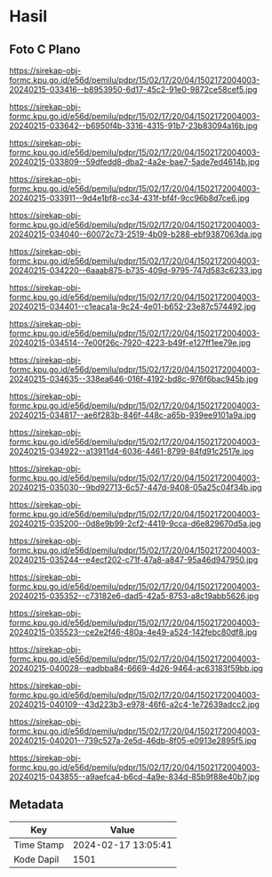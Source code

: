 # Hasil

## Foto C Plano

https://sirekap-obj-formc.kpu.go.id/e56d/pemilu/pdpr/15/02/17/20/04/1502172004003-20240215-033416--b8953950-6d17-45c2-91e0-9872ce58cef5.jpg

https://sirekap-obj-formc.kpu.go.id/e56d/pemilu/pdpr/15/02/17/20/04/1502172004003-20240215-033642--b6950f4b-3316-4315-91b7-23b83094a16b.jpg

https://sirekap-obj-formc.kpu.go.id/e56d/pemilu/pdpr/15/02/17/20/04/1502172004003-20240215-033809--59dfedd8-dba2-4a2e-bae7-5ade7ed4614b.jpg

https://sirekap-obj-formc.kpu.go.id/e56d/pemilu/pdpr/15/02/17/20/04/1502172004003-20240215-033911--9d4e1bf8-cc34-431f-bf4f-9cc96b8d7ce6.jpg

https://sirekap-obj-formc.kpu.go.id/e56d/pemilu/pdpr/15/02/17/20/04/1502172004003-20240215-034040--60072c73-2519-4b09-b288-ebf9387063da.jpg

https://sirekap-obj-formc.kpu.go.id/e56d/pemilu/pdpr/15/02/17/20/04/1502172004003-20240215-034220--6aaab875-b735-409d-9795-747d583c6233.jpg

https://sirekap-obj-formc.kpu.go.id/e56d/pemilu/pdpr/15/02/17/20/04/1502172004003-20240215-034401--c1eaca1a-9c24-4e01-b652-23e87c574492.jpg

https://sirekap-obj-formc.kpu.go.id/e56d/pemilu/pdpr/15/02/17/20/04/1502172004003-20240215-034514--7e00f26c-7920-4223-b49f-e127ff1ee79e.jpg

https://sirekap-obj-formc.kpu.go.id/e56d/pemilu/pdpr/15/02/17/20/04/1502172004003-20240215-034635--338ea646-016f-4192-bd8c-976f6bac945b.jpg

https://sirekap-obj-formc.kpu.go.id/e56d/pemilu/pdpr/15/02/17/20/04/1502172004003-20240215-034817--ae6f283b-846f-448c-a65b-939ee9101a9a.jpg

https://sirekap-obj-formc.kpu.go.id/e56d/pemilu/pdpr/15/02/17/20/04/1502172004003-20240215-034922--a13911d4-6036-4461-8799-84fd91c2517e.jpg

https://sirekap-obj-formc.kpu.go.id/e56d/pemilu/pdpr/15/02/17/20/04/1502172004003-20240215-035030--9bd92713-6c57-447d-9408-05a25c04f34b.jpg

https://sirekap-obj-formc.kpu.go.id/e56d/pemilu/pdpr/15/02/17/20/04/1502172004003-20240215-035200--0d8e9b99-2cf2-4419-9cca-d6e829670d5a.jpg

https://sirekap-obj-formc.kpu.go.id/e56d/pemilu/pdpr/15/02/17/20/04/1502172004003-20240215-035244--e4ecf202-c71f-47a8-a847-95a46d947950.jpg

https://sirekap-obj-formc.kpu.go.id/e56d/pemilu/pdpr/15/02/17/20/04/1502172004003-20240215-035352--c73182e6-dad5-42a5-8753-a8c19abb5626.jpg

https://sirekap-obj-formc.kpu.go.id/e56d/pemilu/pdpr/15/02/17/20/04/1502172004003-20240215-035523--ce2e2f46-480a-4e49-a524-142febc80df8.jpg

https://sirekap-obj-formc.kpu.go.id/e56d/pemilu/pdpr/15/02/17/20/04/1502172004003-20240215-040028--eadbba84-6669-4d26-9464-ac63183f59bb.jpg

https://sirekap-obj-formc.kpu.go.id/e56d/pemilu/pdpr/15/02/17/20/04/1502172004003-20240215-040109--43d223b3-e978-46f6-a2c4-1e72639adcc2.jpg

https://sirekap-obj-formc.kpu.go.id/e56d/pemilu/pdpr/15/02/17/20/04/1502172004003-20240215-040201--739c527a-2e5d-46db-8f05-e0913e2895f5.jpg

https://sirekap-obj-formc.kpu.go.id/e56d/pemilu/pdpr/15/02/17/20/04/1502172004003-20240215-043855--a9aefca4-b6cd-4a9e-834d-85b9f88e40b7.jpg


## Metadata

| Key        | Value               |
| ---------- | ------------------- |
| Time Stamp | 2024-02-17 13:05:41 |
| Kode Dapil | 1501                |



